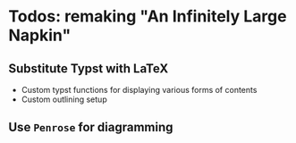# Todos: remaking "An Infinitely Large Napkin"

## Substitute Typst with LaTeX

- Custom typst functions for displaying various forms of contents
- Custom outlining setup 



## Use `Penrose` for diagramming

